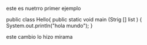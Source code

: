 este es  nuetrro primer ejemplo 

public class Hello{
	public static void main (Strig [] list ) {
		System.out.println("hola mundo");
	}


este cambio lo hizo mirama  
